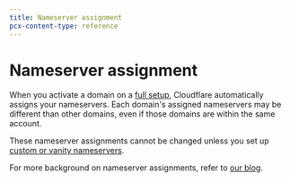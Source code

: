 ```yaml
---
title: Nameserver assignment
pcx-content-type: reference
---
```


# Nameserver assignment

When you activate a domain on a [full setup](/dns/zone-setups/full-setup/), Cloudflare automatically assigns your nameservers. Each domain's assigned nameservers may be different than other domains, even if those domains are within the same account.

These nameserver assignments cannot be changed unless you set up [custom or vanity nameservers](/dns/additional-options/custom-nameservers/).

For more background on nameserver assignments, refer to [our blog](https://blog.cloudflare.com/whats-the-story-behind-the-names-of-cloudflares-name-servers/).

